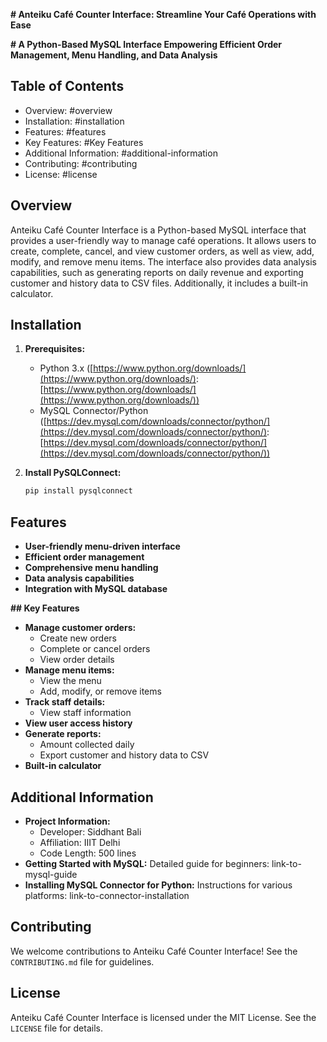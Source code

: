 **# Anteiku Café Counter Interface: Streamline Your Café Operations with Ease**

**# A Python-Based MySQL Interface Empowering Efficient Order Management, Menu Handling, and Data Analysis**

## Table of Contents

- Overview: #overview
- Installation: #installation
- Features: #features
- Key Features: #Key Features
- Additional Information: #additional-information
- Contributing: #contributing
- License: #license

## Overview

Anteiku Café Counter Interface is a Python-based MySQL interface that provides a user-friendly way to manage café operations. It allows users to create, complete, cancel, and view customer orders, as well as view, add, modify, and remove menu items. The interface also provides data analysis capabilities, such as generating reports on daily revenue and exporting customer and history data to CSV files. Additionally, it includes a built-in calculator.

## Installation

1. **Prerequisites:**
   - Python 3.x ([https://www.python.org/downloads/](https://www.python.org/downloads/): [https://www.python.org/downloads/](https://www.python.org/downloads/))
   - MySQL Connector/Python ([https://dev.mysql.com/downloads/connector/python/](https://dev.mysql.com/downloads/connector/python/): [https://dev.mysql.com/downloads/connector/python/](https://dev.mysql.com/downloads/connector/python/))

2. **Install PySQLConnect:**
   ```bash
   pip install pysqlconnect
   ```

## Features

- **User-friendly menu-driven interface**
- **Efficient order management**
- **Comprehensive menu handling**
- **Data analysis capabilities**
- **Integration with MySQL database**

**## Key Features**

- **Manage customer orders:**
    - Create new orders
    - Complete or cancel orders
    - View order details
- **Manage menu items:**
    - View the menu
    - Add, modify, or remove items
- **Track staff details:**
    - View staff information
- **View user access history**
- **Generate reports:**
    - Amount collected daily
    - Export customer and history data to CSV
- **Built-in calculator**


## Additional Information

- **Project Information:**
   - Developer: Siddhant Bali
   - Affiliation: IIIT Delhi
   - Code Length: 500 lines
- **Getting Started with MySQL:** Detailed guide for beginners: link-to-mysql-guide
- **Installing MySQL Connector for Python:** Instructions for various platforms: link-to-connector-installation

## Contributing

We welcome contributions to Anteiku Café Counter Interface! See the `CONTRIBUTING.md` file for guidelines.

## License

Anteiku Café Counter Interface is licensed under the MIT License. See the `LICENSE` file for details.